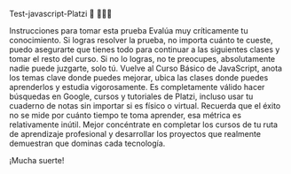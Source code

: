 Test-javascript-Platzi 🚀 📌👨‍💻

Instrucciones para tomar esta prueba
Evalúa muy críticamente tu conocimiento.
Si logras resolver la prueba, no importa cuánto te cueste, puedo asegurarte que tienes todo para continuar a las siguientes clases y tomar el resto del curso.
Si no lo logras, no te preocupes, absolutamente nadie puede juzgarte, solo tú. Vuelve al Curso Básico de JavaScript, anota los temas clave donde puedes mejorar, ubica las clases donde puedes aprenderlos y estudia vigorosamente.
Es completamente válido hacer búsquedas en Google, cursos y tutoriales de Platzi, incluso usar tu cuaderno de notas sin importar si es físico o virtual.
Recuerda que el éxito no se mide por cuánto tiempo te toma aprender, esa métrica es relativamente inútil. Mejor concéntrate en completar los cursos de tu ruta de aprendizaje profesional y desarrollar los proyectos que realmente demuestran que dominas cada tecnología.

¡Mucha suerte!